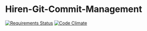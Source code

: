 # Hiren-Git-Commit-Management
 [![Requirements Status](https://requires.io/github/pyprism/Hiren-Git-Commit-Management/requirements.svg?branch=master)](https://requires.io/github/pyprism/Hiren-Git-Commit-Management/requirements/?branch=master) [![Code Climate](https://codeclimate.com/github/pyprism/Hiren-Git-Commit-Management/badges/gpa.svg)](https://codeclimate.com/github/pyprism/Hiren-Git-Commit-Management)

